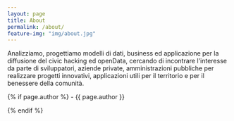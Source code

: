 ```yaml
---
layout: page
title: About
permalink: /about/
feature-img: "img/about.jpg"
---
```


Analizziamo, progettiamo modelli di dati, business ed applicazione per la diffusione del civic hacking ed openData, cercando di incontrare l'interesse da parte di sviluppatori, aziende private, amministrazioni pubbliche per realizzare progetti innovativi, applicazioni utili per il territorio e per il benessere della comunità.

{% if page.author %} - {{ page.author }}

{% endif %}